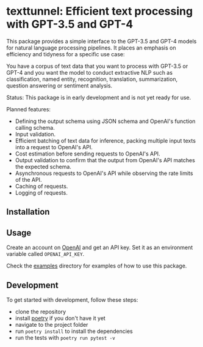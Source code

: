# texttunnel: Efficient text processing with GPT-3.5 and GPT-4

This package provides a simple interface to the GPT-3.5 and GPT-4 models for natural language processing pipelines. It places an emphasis on efficiency and tidyness for a specific use case:

You have a corpus of text data that you want to process with GPT-3.5 or GPT-4 and you want the model to conduct extractive NLP such as classification, named entity, recognition, translation, summarization, question answering or sentiment analysis.

Status: This package is in early development and is not yet ready for use.

Planned features:

- Defining the output schema using JSON schema and OpenAI's function calling schema.
- Input validation.
- Efficient batching of text data for inference, packing multiple input texts into a request to OpenAI's API.
- Cost estimation before sending requests to OpenAI's API.
- Output validation to confirm that the output from OpenAI's API matches the expected schema.
- Asynchronous requests to OpenAI's API while observing the rate limits of the API.
- Caching of requests.
- Logging of requests.

## Installation

## Usage

Create an account on [OpenAI](https://openai.com) and get an API key. Set it as an environment variable called `OPENAI_API_KEY`.

Check the [examples](examples) directory for examples of how to use this package.

## Development

To get started with development, follow these steps:

- clone the repository
- install [poetry](https://python-poetry.org/docs/) if you don't have it yet
- navigate to the project folder
- run `poetry install` to install the dependencies
- run the tests with `poetry run pytest -v`
